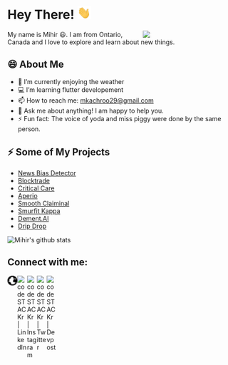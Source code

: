 # Hey There! <img src="https://raw.githubusercontent.com/ABSphreak/ABSphreak/master/gifs/Hi.gif" width="30px"></h2>

<img align='right' src='https://user-images.githubusercontent.com/5713670/87202985-820dcb80-c2b6-11ea-9f56-7ec461c497c3.gif' width='200"'>

My name is Mihir 😃. I am from Ontario, Canada and I love to explore and learn about new things.
## 😄 About Me
* 🔭 I’m currently enjoying the weather
* 💻 I’m learning flutter developement
* 📫 How to reach me: mkachroo29@gmail.com
* 💬 Ask me about anything! I am happy to help you.
* ⚡ Fun fact: The voice of yoda and miss piggy were done by the same person.

## ⚡ Some of My Projects
- [News Bias Detector](https://news-bias-detection.herokuapp.com)
- [Blocktrade](https://devpost.com/software/blocktrade)
- [Critical Care](https://github.com/Team-Crushing-It/critical_care)
- [Aperio](https://docs.google.com/presentation/d/1S23_4Su-6Nx9ILWNScrqV8F7-ScAtvvFrlmZV71HZ0w/edit?usp=sharing)
- [Smooth Claiminal](https://devpost.com/software/smooth-claiminal)
- [Smurfit Kappa](https://devpost.com/software/smurfitkappa-wx059d)
- [Dement.AI](https://devpost.com/software/alz-vision)
- [Drip Drop](https://github.com/Team-Crushing-It/dripdrop)

![Mihir's github stats](https://github-readme-stats.vercel.app/api?username=mihirKachroo&hide=["issues"]&show_icons=true)



## Connect with me:

[<img align="left" alt="codeSTACKr.com" width="22px" src="https://raw.githubusercontent.com/iconic/open-iconic/master/svg/globe.svg" />][website]
[<img align="left" alt="codeSTACKr | LinkedIn" width="22px" src="https://cdn.jsdelivr.net/npm/simple-icons@v3/icons/linkedin.svg" />][linkedin]
[<img align="left" alt="codeSTACKr | Instagram" width="22px" src="https://cdn.jsdelivr.net/npm/simple-icons@v3/icons/instagram.svg" />][instagram]
[<img align="left" alt="codeSTACKr | Twitter" width="22px" src="https://cdn.jsdelivr.net/npm/simple-icons@v3/icons/twitter.svg" />][twitter]
[<img align="left" alt="codeSTACKr | Devpost" width="22px" src="https://cdn.jsdelivr.net/npm/simple-icons@3.4.1/icons/dailymotion.svg" />][devpost]

[website]: https://mihir-kachroo.netlify.app
[instagram]: https://instagram.com/mihirk29
[twitter]: https://twitter.com/KachrooMihir
[linkedin]: https://linkedin.com/in/mihir-kachroo
[facebook]: https://www.facebook.com/mihir.kachroo
[devpost]: https://devpost.com/mkachroo29?ref_content=user-portfolio&ref_feature=portfolio&ref_medium=global-nav
